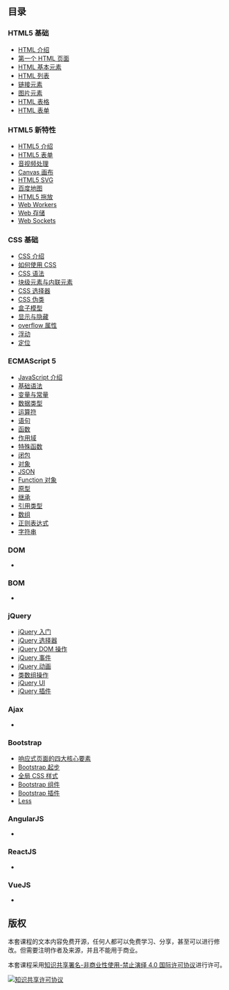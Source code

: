 ## 目录

### HTML5 基础
	
- [HTML 介绍](html5-basics/html-introduce.md)
- [第一个 HTML 页面](html5-basics/first-html.md)
- [HTML 基本元素](html5-basics/html-basics-element.md)
- [HTML 列表](html5-basics/html-list.md)
- [链接元素](html5-basics/link-element.md)
- [图片元素](html5-basics/image-element.md)
- [HTML 表格](html5-basics/html-table.md)
- [HTML 表单](html5-basics/html-form.md)

### HTML5 新特性

- [HTML5 介绍](html5/html5-introduce.md)
- [HTML5 表单](html5/html5-form.md)
- [音视频处理](html5/video-and-audio.md)
- [Canvas 画布](html5/canvas.md)
- [HTML5 SVG](html5/html5-svg.md)
- [百度地图](html5/baidu-map.md)
- [HTML5 拖放](html5/drag-and-drop.md)
- [Web Workers](html5/web-workers.md)
- [Web 存储](html5/web-storage.md)
- [Web Sockets](html5/web-sockets.md)

### CSS 基础
	
- [CSS 介绍](css-basics/css-introduce.md)
- [如何使用 CSS](css-basics/how-use-css.md)
- [CSS 语法](css-basics/css-grammar.md)
- [块级元素与内联元素](css-basics/block-and-inline-element.md)
- [CSS 选择器](css-basics/css-selector.md)
- [CSS 伪类](css-basics/css-pseudo-class.md)
- [盒子模型](css-basics/box-model.md)
- [显示与隐藏](css-basics/display-and-hidden.md)
- [overflow 属性](css-basics/overflow-attribute.md)
- [浮动](css-basics/float.md)
- [定位](css-basics/position.md)

### ECMAScript 5
	
- [JavaScript 介绍](ecmascript-5/javascript-introduce.md)
- [基础语法](ecmascript-5/basics-grammar.md)
- [变量与常量](ecmascript-5/variables-and-constants.md)
- [数据类型](ecmascript-5/data-type.md)
- [运算符](ecmascript-5/operator.md)
- [语句](ecmascript-5/statement.md)
- [函数](ecmascript-5/function.md)
- [作用域](ecmascript-5/scope.md)
- [特殊函数](ecmascript-5/special-function.md)
- [闭包](ecmascript-5/closer.md)
- [对象](ecmascript-5/object.md)
- [JSON](ecmascript-5/json.md)
- [Function 对象](ecmascript-5/function-object.md)
- [原型](ecmascript-5/prototype.md)
- [继承](ecmascript-5/inherit.md)
- [引用类型](ecmascript-5/reference-type.md)
- [数组](ecmascript-5/array.md)
- [正则表达式](ecmascript-5/regular-expression.md)
- [字符串](ecmascript-5/string.md)

### DOM
	
- []()

### BOM 
	
- []()

### jQuery
	
- [jQuery 入门](jquery/getting-started.md)
- [jQuery 选择器](jquery/jquery-selector.md)
- [jQuery DOM 操作](jquery/jquery-dom.md)
- [jQuery 事件](jquery/jquery-event.md)
- [jQuery 动画](jquery/jquery-animation.md)
- [类数组操作](jquery/like-array-object.md)
- [jQuery UI](jquery/)
- [jQuery 插件](jquery/jquery-plugin.md)

### Ajax
	
- []()

### Bootstrap
	
- [响应式页面的四大核心要素](bootstrap/writing-responsive-web-design.md)
- [Bootstrap 起步](bootstrap/getting-started.md)
- [全局 CSS 样式](bootstrap/bootstrap-css.md)
- [Bootstrap 组件](bootstrap/components.md)
- [Bootstrap 插件](bootstrap/javascript.md)
- [Less](bootstrap/less.md)

### AngularJS
	
- []()

### ReactJS

- []()

### VueJS

- []()

## 版权

本套课程的文本内容免费开源，任何人都可以免费学习、分享，甚至可以进行修改。但需要注明作者及来源，并且不能用于商业。

本套课程采用<a rel="license" href="http://creativecommons.org/licenses/by-nc-nd/4.0/">知识共享署名-非商业性使用-禁止演绎 4.0 国际许可协议</a>进行许可。

<a rel="license" href="http://creativecommons.org/licenses/by-nc-nd/4.0/"><img alt="知识共享许可协议" style="border-width:0" src="https://i.creativecommons.org/l/by-nc-nd/4.0/88x31.png" /></a><br />